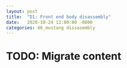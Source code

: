 ```yaml
---
layout: post
title:  "D1: Front end body disassembly"
date:   2020-10-24 12:00:00 -0800
categories: 66_mustang dissasembly
---
```


# TODO: Migrate content
